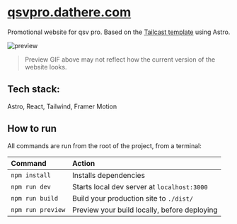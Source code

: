 # [qsvpro.dathere.com](https://qsvpro.dathere.com)

Promotional website for qsv pro. Based on the [Tailcast template](https://github.com/matt765/Tailcast) using Astro.

![preview](https://github.com/dathere/qsv-pro-web/assets/30333942/9480c277-7230-4bdf-a673-c36b65895870)

> Preview GIF above may not reflect how the current version of the website looks.

## Tech stack:

Astro, React, Tailwind, Framer Motion

## How to run

All commands are run from the root of the project, from a terminal:

| Command           | Action                                       |
| :---------------- | :------------------------------------------- |
| `npm install`     | Installs dependencies                        |
| `npm run dev`     | Starts local dev server at `localhost:3000`  |
| `npm run build`   | Build your production site to `./dist/`      |
| `npm run preview` | Preview your build locally, before deploying |

